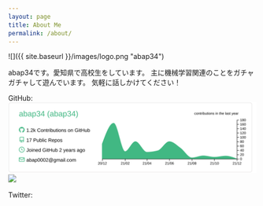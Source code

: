 ```yaml
---
layout: page
title: About Me
permalink: /about/
---
```



![]({{ site.baseurl }}/images/logo.png "abap34")

abap34です。愛知県で高校生をしています。
主に機械学習関連のことをガチャガチャして遊んでいます。
気軽に話しかけてください！

GitHub:[](https://github.com/abap34)
[![](https://raw.githubusercontent.com/abap34/abap34/master/profile-summary-card-output/vue/0-profile-details.svg)](https://github.com/vn7n24fzkq/github-profile-summary-cards)
![](https://github-readme-stats.vercel.app/api/top-langs/?username=abap34&hide=jupyter%20notebook)

Twitter:[](https://twitter.com/abap34)


